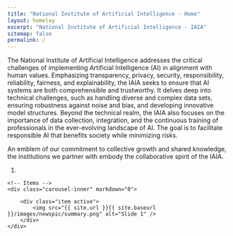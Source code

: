 ```yaml
---
title: "National Institute of Artificial Intelligence - Home"
layout: homelay
excerpt: "National Institute of Artificial Intelligence - IAIA"
sitemap: false
permalink: /
---
```


The National Institute of Artificial Intelligence addresses the critical challenges of implementing Artificial Intelligence (AI) in alignment with human values. Emphasizing transparency, privacy, security, responsibility, reliability, fairness, and explainability, the IAIA seeks to ensure that AI systems are both comprehensible and trustworthy. It delves deep into technical challenges, such as handling diverse and complex data sets, ensuring robustness against noise and bias, and developing innovative model structures. Beyond the technical realm, the IAIA also focuses on the importance of data collection, integration, and the continuous training of professionals in the ever-evolving landscape of AI. The goal is to facilitate responsible AI that benefits society while minimizing risks.

An emblem of our commitment to collective growth and shared knowledge, the institutions we partner with embody the collaborative spirit of the IAIA.

<div markdown="0" id="carousel" class="carousel slide" data-ride="carousel" data-interval="5000" data-pause="hover" >
    <!-- Menu -->
    <ol class="carousel-indicators">
        <li data-target="#carousel" data-slide-to="0" class="active"></li>
    </ol>

    <!-- Items -->
    <div class="carousel-inner" markdown="0">

        <div class="item active">
            <img src="{{ site.url }}{{ site.baseurl }}/images/newspic/summary.png" alt="Slide 1" />
        </div>
    </div>  
</div>



